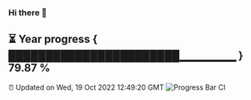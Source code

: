 ### Hi there 👋
⏳ Year progress { ███████████████████████▁▁▁▁▁▁▁ } 79.87 %
---
⏰ Updated on Wed, 19 Oct 2022 12:49:20 GMT
![Progress Bar CI](https://github.com/liununu/liununu/workflows/Progress%20Bar%20CI/badge.svg)

